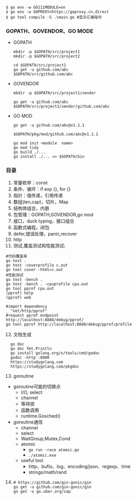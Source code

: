 ```shell
$ go env -w GO111MODULE=on
$ go env -w GOPROXY=https://goproxy.cn,direct
$ go tool compile -S .\main.go #显示汇编指令
```
### GOPATH、GOVENDOR、GO MODE
- GOPATH
  ```shell
  mkdir -p $GOPATH/src/project1
  mkdir -p $GOPATH/src/project2
  
  cd $GOPATH/src/project1
  go get -u github.com/abc
  $GOPATH/src/github.com/abc
  ```
- GOVENDOR
  ```shell
  mkdir -p $GOPATH/src/project1/vendor
    
  go get -u github.com/abc
  $GOPATH/src/project1/vendor/github.com/abc
  ```
- GO MOD
  ```shell
  go get -u github.com/abc@v1.1.1
  
  $GOPATH/pkg/mod/github.com/abc@v1.1.1
  
  go mod init <module  name>
  go mod tidy
  go build ./...
  go install ./... => $GOPATH/bin
  ```
### 目录
1. 常量枚举：const
2. 条件、循环：if exp {}, for {}
3. 指针：值传递，引用传递
4. 数组(len,cap)，切片，Map
5. 结构体组合，内嵌
6. 包管理：GOPATH,GOVENDOR,go mod
7. 接口，duck typing，接口组合
8. 函数式编程，闭包
9. defer,错误处理，panic,recover
10. http
11. 测试,覆盖测试和性能测试; 
```shell 
#代码覆盖率
go test .
go test -coverprofile c.out 
go tool cover -html=c.out
#性能测试
go test -bench .
go test -bench . -cpuprofile cpu.out
go tool pprof cpu.out
(pprof) help
(pprof) web
```
```shell
#import dependency
_ "net/http/pprof"
#request pprof endpoint
http://localhost:8888/debug/pprof/
go tool pprof http://localhost:8888/debug/pprof/profile
```
12. 文档生成
```sheel
  go doc
  go doc fmt.Println
  go install golang.org/x/tools/cmd/godoc
  godoc -http :8080
  https://studygolang.com
  https://studygolang.com/pkgdoc
```
13. goroutine
  - goroutine可能的切换点
    - I/O, select
    - channel
    - 等待锁
    - 函数调用
    - runtime.Gosched()
  - goroutine通信
    - channel
    - select
    - WaitGroup,Mutex,Cond
    - atomic
      - ```go run -race atomic.go ```
      - ```./atomic.exe ```
    - useful tool
      - http、bufio、log、encoding/json、regexp、time
      - strings/math/rand
14. ```shell
    # https://github.com/gin-gonic/gin
    go get -u github.com/gin-gonic/gin
    go get -u go.uber.org/zap
